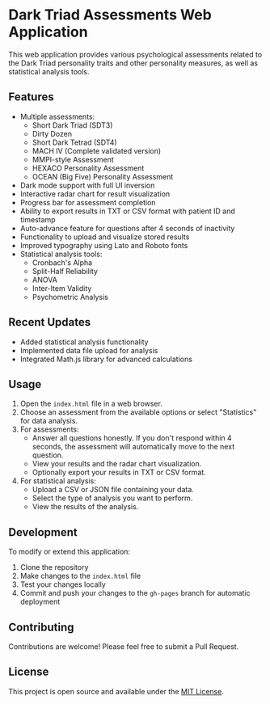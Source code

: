 # Dark Triad Assessments Web Application

This web application provides various psychological assessments related to the Dark Triad personality traits and other personality measures, as well as statistical analysis tools.

## Features

- Multiple assessments:
  - Short Dark Triad (SDT3)
  - Dirty Dozen
  - Short Dark Tetrad (SDT4)
  - MACH IV (Complete validated version)
  - MMPI-style Assessment
  - HEXACO Personality Assessment
  - OCEAN (Big Five) Personality Assessment
- Dark mode support with full UI inversion
- Interactive radar chart for result visualization
- Progress bar for assessment completion
- Ability to export results in TXT or CSV format with patient ID and timestamp
- Auto-advance feature for questions after 4 seconds of inactivity
- Functionality to upload and visualize stored results
- Improved typography using Lato and Roboto fonts
- Statistical analysis tools:
  - Cronbach's Alpha
  - Split-Half Reliability
  - ANOVA
  - Inter-Item Validity
  - Psychometric Analysis

## Recent Updates

- Added statistical analysis functionality
- Implemented data file upload for analysis
- Integrated Math.js library for advanced calculations

## Usage

1. Open the `index.html` file in a web browser.
2. Choose an assessment from the available options or select "Statistics" for data analysis.
3. For assessments:
   - Answer all questions honestly. If you don't respond within 4 seconds, the assessment will automatically move to the next question.
   - View your results and the radar chart visualization.
   - Optionally export your results in TXT or CSV format.
4. For statistical analysis:
   - Upload a CSV or JSON file containing your data.
   - Select the type of analysis you want to perform.
   - View the results of the analysis.

## Development

To modify or extend this application:

1. Clone the repository
2. Make changes to the `index.html` file
3. Test your changes locally
4. Commit and push your changes to the `gh-pages` branch for automatic deployment

## Contributing

Contributions are welcome! Please feel free to submit a Pull Request.

## License

This project is open source and available under the [MIT License](LICENSE).